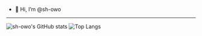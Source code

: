 - 👋 Hi, I’m @sh-owo

---
![sh-owo's GitHub stats](https://github-readme-stats.vercel.app/api?username=sh-owo&hide=stars&show_icons=true&theme=dracula)
![Top Langs](https://github-readme-stats.vercel.app/api/top-langs/?username=sh-owo&size_weight=0&count_weight=1&hide=ASP.NET&layout=compact&theme=dracula)

